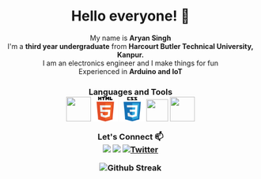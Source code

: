 
<h1 align="center">Hello everyone! 👋 </h1>
<p align= "center">     
    My name is <b> Aryan Singh</b> <br> 
    I'm a  <b>third year undergraduate</b> from <b>Harcourt Butler Technical University, Kanpur.</b>
   <br> I am an electronics engineer and I make things for fun
  <br> Experienced in  <b>Arduino and IoT</b>
</p>
  
<p align="center">  
<h3 align="center"><b>Languages and Tools<b>
<br>
<img src="https://user-images.githubusercontent.com/87319921/131159583-60be0f3d-d25f-463f-a632-75f8f37417d1.png" width="50" height="50">
<img src="https://raw.githubusercontent.com/github/explore/80688e429a7d4ef2fca1e82350fe8e3517d3494d/topics/html/html.png" width="50" height="50">
<img src="https://raw.githubusercontent.com/github/explore/80688e429a7d4ef2fca1e82350fe8e3517d3494d/topics/css/css.png" width="50" height="50">
<img src="https://user-images.githubusercontent.com/87319921/131159622-703987cf-80fc-4342-a74b-0cb957a2d58b.png" width="44" height="45">
<img src="https://avatars.githubusercontent.com/u/379109?s=200&v=4" width="50" height="50">
</p>

<p align= "center">
 <b>Let's Connect 📫</b>
 <br>
<a href="https://www.linkedin.com/in/aryan-singh-98a554230/"><img src="https://img.shields.io/badge/LinkedIn-0077B5?style=for-the-badge&logo=linkedin&logoColor=white"></a> 
<a href="mailto:aryn.snh@gmail.com"><img src="https://img.shields.io/badge/Gmail-D14836?style=for-the-badge&logo=gmail&logoColor=white"></a> 
<a href="https://twitter.com/Singh_Aryan"><img alt="Twitter" src="https://img.shields.io/badge/-Twitter-00acee?style=for-the-badge&logo=twitter&logoColor=white"></a>
</p>

<img src="https://github-readme-streak-stats.herokuapp.com?user=aryan-42&theme=tokyonight&date_format=M%20j%5B%2C%20Y%5D" alt="Github Streak">
<br>
<br>